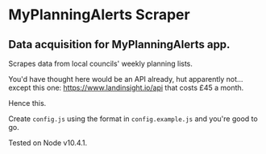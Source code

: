 # MyPlanningAlerts Scraper
## Data acquisition for MyPlanningAlerts app.

Scrapes data from local councils' weekly planning lists.

You'd have thought here would be an API already, hut apparently not... except this one: https://www.landinsight.io/api that costs £45 a month.

Hence this.

Create `config.js` using the format in `config.example.js` and you're good to go.

Tested on Node v10.4.1.
